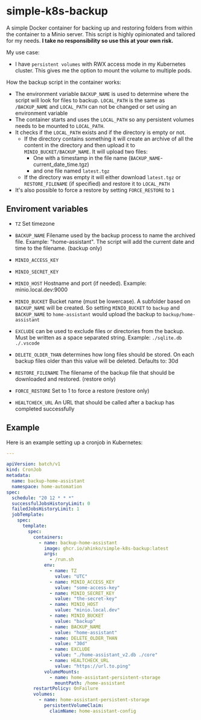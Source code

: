 # simple-k8s-backup

A simple Docker container for backing up and restoring folders from within the container to a Minio server. This script is highly opinionated and tailored for my needs. **I take no responsibility so use this at your own risk.**

My use case:

* I have `persistent volumes` with RWX access mode in my Kubernetes cluster. This gives me the option to mount the volume to multiple pods.

How the backup script in the container works:

* The environment variable `BACKUP_NAME` is used to determine where the script will look for files to backup. `LOCAL_PATH` is the same as `/BACKUP_NAME` and `LOCAL_PATH` can not be changed or set using an environment variable
* The container starts and uses the `LOCAL_PATH` so any persistent volumes needs to be mounted to `LOCAL_PATH`.
* It checks if the `LOCAL_PATH` exists and if the directory is empty or not.
  * If the directory contains something it will create an archive of all the content in the directory and then upload it to `MINIO_BUCKET/BACKUP_NAME`. It will upload two files:
    * One with a timestamp in the file name (`BACKUP_NAME`-current_date_time.tgz)
    * and one file named `latest.tgz`
  * If the directory was empty it will either download `latest.tgz` or `RESTORE_FILENAME` (if specified) and restore it to `LOCAL_PATH`
* It's also possible to force a restore by setting `FORCE_RESTORE` to `1`

## Enviroment variables

* `TZ` Set timezone

* `BACKUP_NAME` Filename used by the backup process to name the archived file. Example: "home-assistant". The script will add the current date and time to the filename. (backup only)

* `MINIO_ACCESS_KEY`

* `MINIO_SECRET_KEY`

* `MINIO_HOST` Hostname and port (if needed). Example: minio.local.dev:9000

* `MINIO_BUCKET` Bucket name (must be lowercase). A subfolder based on `BACKUP_NAME` will be created. So setting `MINIO_BUCKET` to `backup` and `BACKUP_NAME` to `home-assistant` would upload the backup to `backup/home-assistant`

* `EXCLUDE` can be used to exclude files or directories from the backup. Must be written as a space separated string. Example: `./sqlite.db ./.vscode`

* `DELETE_OLDER_THAN` determines how long files should be stored. On each backup files older than this value will be deleted. Defaults to: 30d

* `RESTORE_FILENAME` The filename of the backup file that should be downloaded and restored. (restore only)

* `FORCE_RESTORE` Set to 1 to force a restore (restore only)

* `HEALTCHECK_URL` An URL that should be called after a backup has completed successfully

## Example
Here is an example setting up a cronjob in Kubernetes:

```yaml
---

apiVersion: batch/v1
kind: CronJob
metadata:
  name: backup-home-assistant
  namespace: home-automation
spec:
  schedule: "20 12 * * *"
  successfulJobsHistoryLimit: 0
  failedJobsHistoryLimit: 1
  jobTemplate:
    spec:
      template:
        spec:
          containers:
            - name: backup-home-assistant
              image: ghcr.io/ahinko/simple-k8s-backup:latest
              args:
                - /run.sh
              env:
                - name: TZ
                  value: "UTC"
                - name: MINIO_ACCESS_KEY
                  value: "some-access-key"
                - name: MINIO_SECRET_KEY
                  value: "the-secret-key"
                - name: MINIO_HOST
                  value: "minio.local.dev"
                - name: MINIO_BUCKET
                  value: "backup"
                - name: BACKUP_NAME
                  value: "home-assistant"
                - name: DELETE_OLDER_THAN
                  value: "30d"
                - name: EXCLUDE
                  value: "./home-assistant_v2.db ./core"
                - name: HEALTCHECK_URL
                  value: "https://url.to.ping"
              volumeMounts:
                - name: home-assistant-persistent-storage
                  mountPath: /home-assistant
          restartPolicy: OnFailure
          volumes:
            - name: home-assistant-persistent-storage
              persistentVolumeClaim:
                claimName: home-assistant-config
```
